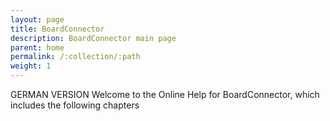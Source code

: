 ```yaml
---
layout: page
title: BoardConnector
description: BoardConnector main page
parent: home
permalink: /:collection/:path
weight: 1
---
```


GERMAN VERSION
Welcome to the Online Help for BoardConnector, which includes the following chapters